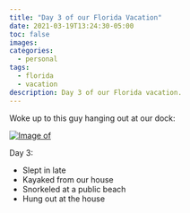 ```yaml
---
title: "Day 3 of our Florida Vacation"
date: 2021-03-19T13:24:30-05:00
toc: false
images:
categories:
  - personal
tags: 
  - florida
  - vacation
description: Day 3 of our Florida vacation.
---
```


Woke up to this guy hanging out at our dock:

[![Image of ](/images/2021-03-24-13-52-45.png)](/images/2021-03-24-13-52-45.png)

Day 3:

- Slept in late
- Kayaked from our house
- Snorkeled at a public beach
- Hung out at the house

